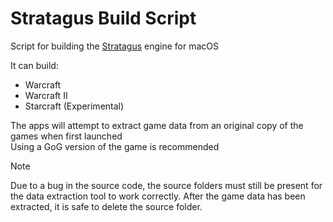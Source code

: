 # Stratagus Build Script
Script for building the [Stratagus](https://github.com/Wargus/stratagus) engine for macOS<br>

It can build: 
- Warcraft
- Warcraft II
- Starcraft (Experimental)

The apps will attempt to extract game data from an original copy of the games when first launched<br>Using a GoG version of the game is recommended

> [!NOTE]
> Due to a bug in the source code, the source folders must still be present for the data extraction tool to work correctly. 
> After the game data has been extracted, it is safe to delete the source folder. 